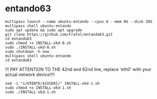# entando63

```
multipass launch --name ubuntu-entando --cpus 6 --mem 8G --disk 20G
multipass shell ubuntu-entando
sudo apt update && sudo apt upgrade
git clone https://github.com/Frafal/entando63.git
cd entando63
sudo chmod +x INSTALL-okd-0.sh
sudo ./INSTALL-okd-0.sh
sudo shutdown -h now
multipass shell ubuntu-entando
cd entando63
```
!!! PAY ATTENTION TO THE 42nd and 62nd line, replace 'eth0' with your actual network device!!!!
```
sed -i "s/UTENTE/${USER}/" INSTALL-okd-1.sh
sudo chmod +x INSTALL-okd-1.sh
sudo ./INSTALL-okd-1.sh
```


